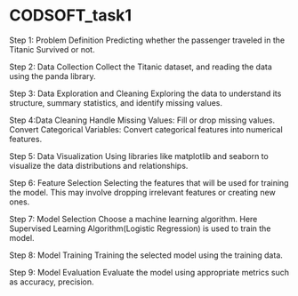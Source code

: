# CODSOFT_task1

Step 1: Problem Definition
Predicting whether the passenger traveled in the Titanic Survived or not.

Step 2: Data Collection
Collect the Titanic dataset, and reading the data using the panda library.

Step 3: Data Exploration and Cleaning
Exploring the data to understand its structure, summary statistics, and identify missing values.

Step 4:Data Cleaning
Handle Missing Values: Fill or drop missing values.
Convert Categorical Variables: Convert categorical features into numerical features.

Step 5: Data Visualization
Using libraries like matplotlib and seaborn to visualize the data distributions and relationships.

Step 6: Feature Selection
Selecting the features that will be used for training the model. This may involve dropping irrelevant features or creating new ones.

Step 7: Model Selection
Choose a machine learning algorithm. Here Supervised Learning Algorithm(Logistic Regression) is used to train the model.

Step 8: Model Training
Training the selected model using the training data.

Step 9: Model Evaluation
Evaluate the model using appropriate metrics such as accuracy, precision.
